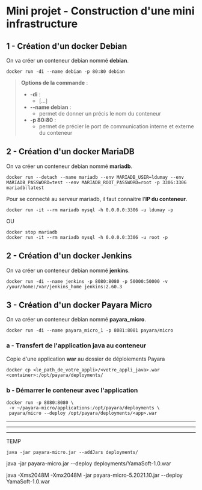 # Mini projet - Construction d'une mini infrastructure

## 1 - Création d'un docker Debian

On va créer un conteneur debian nommé **debian**.

```
docker run -di --name debian -p 80:80 debian
```

> **Options de la commande** :
> - **-di** :
>   - [...] 
> - **--name debian** :
>   - permet de donner un précis le nom du conteneur
> - **-p 80:80** :
>   - permet de précier le port de communication interne et externe du conteneur

## 2 - Création d'un docker MariaDB

On va créer un conteneur debian nommé **mariadb**.

```
docker run --detach --name mariadb --env MARIADB_USER=ldumay --env MARIADB_PASSWORD=test --env MARIADB_ROOT_PASSWORD=root -p 3306:3306 mariadb:latest
```

Pour se connecté au serveur mariadb, il faut connaitre l'**IP du conteneur**.

```
docker run -it --rm mariadb mysql -h 0.0.0.0:3306 -u ldumay -p
```

OU

```
docker stop mariadb
docker run -it --rm mariadb mysql -h 0.0.0.0:3306 -u root -p
```

## 2 - Création d'un docker Jenkins

On va créer un conteneur debian nommé **jenkins**.

```
docker run -di --name jenkins -p 8080:8080 -p 50000:50000 -v /your/home:/var/jenkins_home jenkins:2.60.3
```

## 3 - Création d'un docker Payara Micro

On va créer un conteneur debian nommé **payara_micro**.

```
docker run -di --name payara_micro_1 -p 8081:8081 payara/micro
```

### a - Transfert de l'application java au conteneur

Copie d'une application **war** au dossier de déploiements Payara

```
docker cp <le_path_de_votre_appli>/<votre_appli_java>.war <container>:/opt/payara/deployments/
```

### b - Démarrer le conteneur avec l'application

```
docker run -p 8080:8080 \
 -v ~/payara-micro/applications:/opt/payara/deployments \
 payara/micro --deploy /opt/payara/deployments/<app>.war
```

---
---
---

TEMP

```
java -jar payara-micro.jar --addJars deployments/
```

java -jar payara-micro.jar --deploy deployments/YamaSoft-1.0.war

java -Xms2048M -Xmx2048M -jar payara-micro-5.2021.10.jar --deploy YamaSoft-1.0.war